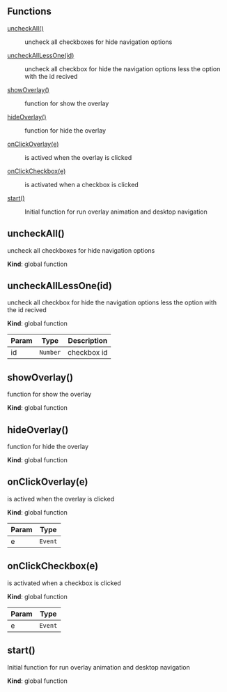 ## Functions

<dl>
<dt><a href="#uncheckAll">uncheckAll()</a></dt>
<dd><p>uncheck all checkboxes for hide navigation options</p>
</dd>
<dt><a href="#uncheckAllLessOne">uncheckAllLessOne(id)</a></dt>
<dd><p>uncheck all checkbox for hide the navigation options less
the option with the id recived</p>
</dd>
<dt><a href="#showOverlay">showOverlay()</a></dt>
<dd><p>function for show the overlay</p>
</dd>
<dt><a href="#hideOverlay">hideOverlay()</a></dt>
<dd><p>function for hide the overlay</p>
</dd>
<dt><a href="#onClickOverlay">onClickOverlay(e)</a></dt>
<dd><p>is actived when the overlay is clicked</p>
</dd>
<dt><a href="#onClickCheckbox">onClickCheckbox(e)</a></dt>
<dd><p>is activated when a checkbox is clicked</p>
</dd>
<dt><a href="#start">start()</a></dt>
<dd><p>Initial function for run overlay animation and desktop navigation</p>
</dd>
</dl>

<a name="uncheckAll"></a>

## uncheckAll()
uncheck all checkboxes for hide navigation options

**Kind**: global function  
<a name="uncheckAllLessOne"></a>

## uncheckAllLessOne(id)
uncheck all checkbox for hide the navigation options less
the option with the id recived

**Kind**: global function  

| Param | Type | Description |
| --- | --- | --- |
| id | <code>Number</code> | checkbox id |

<a name="showOverlay"></a>

## showOverlay()
function for show the overlay

**Kind**: global function  
<a name="hideOverlay"></a>

## hideOverlay()
function for hide the overlay

**Kind**: global function  
<a name="onClickOverlay"></a>

## onClickOverlay(e)
is actived when the overlay is clicked

**Kind**: global function  

| Param | Type |
| --- | --- |
| e | <code>Event</code> | 

<a name="onClickCheckbox"></a>

## onClickCheckbox(e)
is activated when a checkbox is clicked

**Kind**: global function  

| Param | Type |
| --- | --- |
| e | <code>Event</code> | 

<a name="start"></a>

## start()
Initial function for run overlay animation and desktop navigation

**Kind**: global function  
